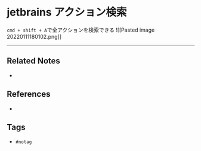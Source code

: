 # jetbrains アクション検索
`cmd + shift + A`で全アクションを検索できる
![[Pasted image 20220111180102.png]]


---
## Related Notes
- 

## References
- 

## Tags
- `#notag`
